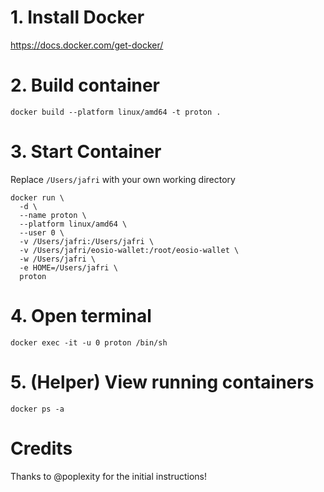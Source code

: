 # 1. Install Docker

https://docs.docker.com/get-docker/

# 2. Build container

```
docker build --platform linux/amd64 -t proton .
```

# 3. Start Container

Replace `/Users/jafri` with your own working directory

```
docker run \
  -d \
  --name proton \
  --platform linux/amd64 \
  --user 0 \
  -v /Users/jafri:/Users/jafri \
  -v /Users/jafri/eosio-wallet:/root/eosio-wallet \
  -w /Users/jafri \
  -e HOME=/Users/jafri \
  proton
```

# 4. Open terminal

```
docker exec -it -u 0 proton /bin/sh
```

# 5. (Helper) View running containers

```
docker ps -a
```

# Credits
Thanks to @poplexity for the initial instructions!
